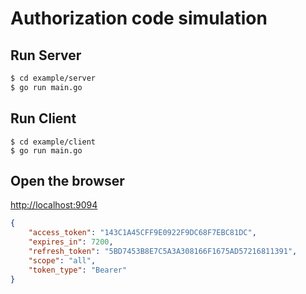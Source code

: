 Authorization code simulation
=============================

Run Server
---------

``` bash
$ cd example/server
$ go run main.go
```

Run Client
----------

```
$ cd example/client
$ go run main.go
```

Open the browser
----------------

[http://localhost:9094](http://localhost:9094)

``` json
{
    "access_token": "143C1A45CFF9E0922F9DC68F7EBC81DC",
    "expires_in": 7200,
    "refresh_token": "5BD7453B8E7C5A3A308166F1675AD57216811391",
    "scope": "all",
    "token_type": "Bearer"
}
```